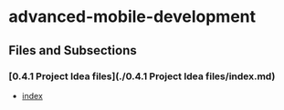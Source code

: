 # advanced-mobile-development

## Files and Subsections

### [0.4.1 Project Idea files](./0.4.1 Project Idea files/index.md)

- [index](./advanced-mobile-development\index.md)
